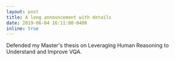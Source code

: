 ```yaml
---
layout: post
title: A long announcement with details
date: 2019-06-04 16:11:00-0400
inline: true
---
```


Defended my Master's thesis on Leveraging Human Reasoning to Understand and Improve VQA.

